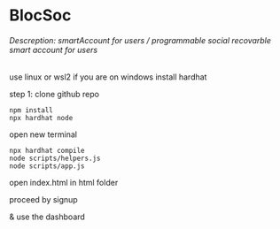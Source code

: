 # BlocSoc

###### Descreption: smartAccount for users / programmable social recovarble smart account for users

use linux or wsl2 if you are on windows
install hardhat

step 1: clone github repo

```
npm install
npx hardhat node    
```
open new terminal
```
npx hardhat compile
node scripts/helpers.js
node scripts/app.js
```

open index.html in html folder

proceed by signup

& use the dashboard